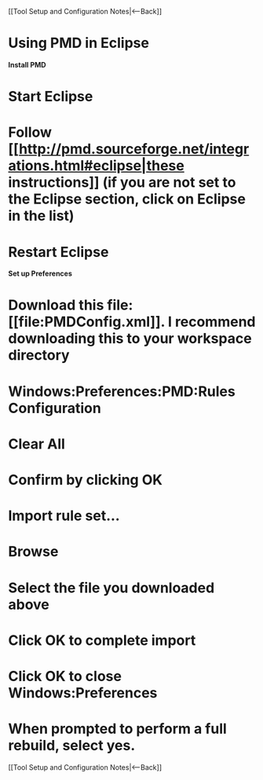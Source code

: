 [[Tool Setup and Configuration Notes|<--Back]]

# Using PMD in Eclipse

**Install PMD**
# Start Eclipse
# Follow [[http://pmd.sourceforge.net/integrations.html#eclipse|these instructions]] (if you are not set to the Eclipse section, click on Eclipse in the list)
# Restart Eclipse

**Set up Preferences**
# Download this file: [[file:PMDConfig.xml]]. I recommend downloading this to your workspace directory
# Windows:Preferences:PMD:Rules Configuration
# Clear All
# Confirm by clicking OK
# Import rule set...
# Browse
# Select the file you downloaded above
# Click OK to complete import
# Click OK to close Windows:Preferences
# When prompted to perform a full rebuild, select yes.

[[Tool Setup and Configuration Notes|<--Back]]